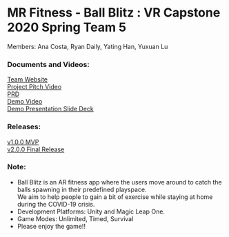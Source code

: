 # MR Fitness - Ball Blitz : VR Capstone 2020 Spring Team 5

Members: Ana Costa, Ryan Daily, Yating Han, Yuxuan Lu

### Documents and Videos:
[Team Website](https://uwrealitylab.github.io/vrcapstone20sp-team5/)  
[Project Pitch Video](https://www.youtube.com/watch?v=bsHNA14kxhI)  
[PRD](https://docs.google.com/document/d/1hQaa1UxvgqP_PKiEVQTKGUtKWgkMUgQZyht58DNJnRA/edit)  
[Demo Video](https://www.youtube.com/watch?v=3a1MwJ5snAw)  
[Demo Presentation Slide Deck](https://docs.google.com/presentation/d/1kJglmD1wYo1I3K2kYvluPkwguhZp6yv-Kh5V9QjQwIc/edit#slide=id.g8898a99731_0_0)

### Releases:
[v1.0.0 MVP](https://github.com/UWRealityLab/vrcapstone20sp-team5/raw/master/MVP.mpk)  
[v2.0.0 Final Release](https://github.com/UWRealityLab/vrcapstone20sp-team5/raw/master/final_release.mpk)

### Note:
*  Ball Blitz is an AR fitness app where the users move around to catch the balls spawning
in their predefined playspace.  
We aim to help people to gain a bit of exercise while staying 
at home during the COVID-19 crisis.
* Development Platforms: Unity and Magic Leap One.
* Game Modes: Unlimited, Timed, Survival
* Please enjoy the game!!
